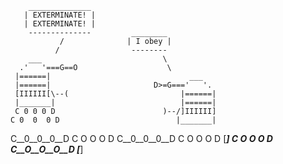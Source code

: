         ______________
       | EXTERMINATE! |
       | EXTERMINATE! |
        --------------         ________
               /              | I obey |
              /                --------
        ___                           \
      .'   '===G==O                    \
     |======|                               ___
     |======|                       D>=G==='   '.
     [IIIIII[\--(                         |======|
     |_______|                            |======|
     C 0 0 0 D                        )--/]IIIIII]
    C 0  0  0 D                          |_______|
   C__0__0__0__D                         C O O O D
   C__0__0__0__D                        C O  O  O D
  [_____________]                      C  O  O  O  D
                                       C__O__O__O__D
                                      [_____________]
